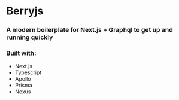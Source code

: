 # Berryjs
### A modern boilerplate for Next.js + Graphql to get up and running quickly

### Built with:  
- Next.js
- Typescript
- Apollo
- Prisma
- Nexus
